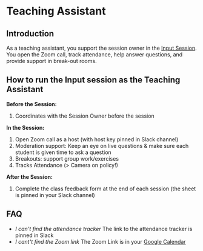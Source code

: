 # Teaching Assistant

## Introduction 
As a teaching assistant, you support the session owner in the [Input Session](https://github.com/ReDI-School/fullstack_bootcamp/blob/main/volunteers/input_session.md). You open the Zoom call, track attendance, help answer questions, and provide support in break-out rooms.

## How to run the Input session as the Teaching Assistant

**Before the Session:**
1. Coordinates with the Session Owner before the session

**In the Session:**
1. Open Zoom call as a host (with host key pinned in Slack channel)
2. Moderation support: Keep an eye on live questions & make sure each student is given time to ask a question 
3. Breakouts: support group work/exercises
4. Tracks Attendance (> Camera on policy!)

**After the Session:**   
1. Complete the class feedback form at the end of each session (the sheet is pinned in your Slack channel)


## FAQ
- _I can't find the attendance tracker_ The link to the attendance tracker is pinned in Slack
- _I cant't find the Zoom link_ The Zoom Link is in your [Google Calendar](https://calendar.google.com/calendar/u/0/r)
